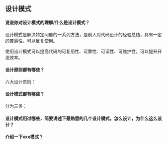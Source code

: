 
## 设计模式

#### 说说你对设计模式的理解/什么是设计模式？

设计模式是解决特定问题的一系列方法，是前人对代码设计的经验总结，具有一定的普遍性，可以反复使用。

使用设计模式可以提高代码的可复用性、可靠性、可读性、可维护性，可以提升开发效率。

#### 设计原则都有哪些？

六大设计原则：


#### 设计模式都有哪些？

分为三类：



#### 设计模式用过哪些，简要讲述下最熟悉的几个设计模式，怎么设计，为什么这么设计？

#### 介绍一下xxx模式？
